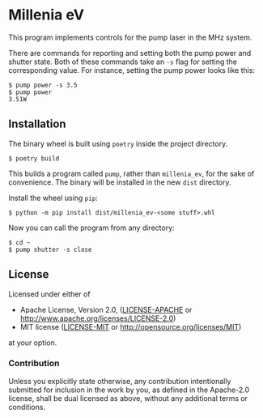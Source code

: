 # Millenia eV

This program implements controls for the pump laser in the MHz system.

There are commands for reporting and setting both the pump power and shutter state. Both of these commands take an `-s` flag for setting the corresponding value. For instance, setting the pump power looks like this:
```
$ pump power -s 3.5
$ pump power
3.51W
```

## Installation
The binary wheel is built using `poetry` inside the project directory. 
```
$ poetry build
```

This builds a program called `pump`, rather than `millenia_ev`, for the sake of convenience. The binary will be installed in the new `dist` directory.

Install the wheel using `pip`:
```
$ python -m pip install dist/millenia_ev-<some stuff>.whl
```

Now you can call the program from any directory:
```
$ cd ~
$ pump shutter -s close
```

## License

Licensed under either of

 * Apache License, Version 2.0, ([LICENSE-APACHE](LICENSE-APACHE) or http://www.apache.org/licenses/LICENSE-2.0)
 * MIT license ([LICENSE-MIT](LICENSE-MIT) or http://opensource.org/licenses/MIT)

at your option.

### Contribution

Unless you explicitly state otherwise, any contribution intentionally
submitted for inclusion in the work by you, as defined in the Apache-2.0
license, shall be dual licensed as above, without any additional terms or
conditions.